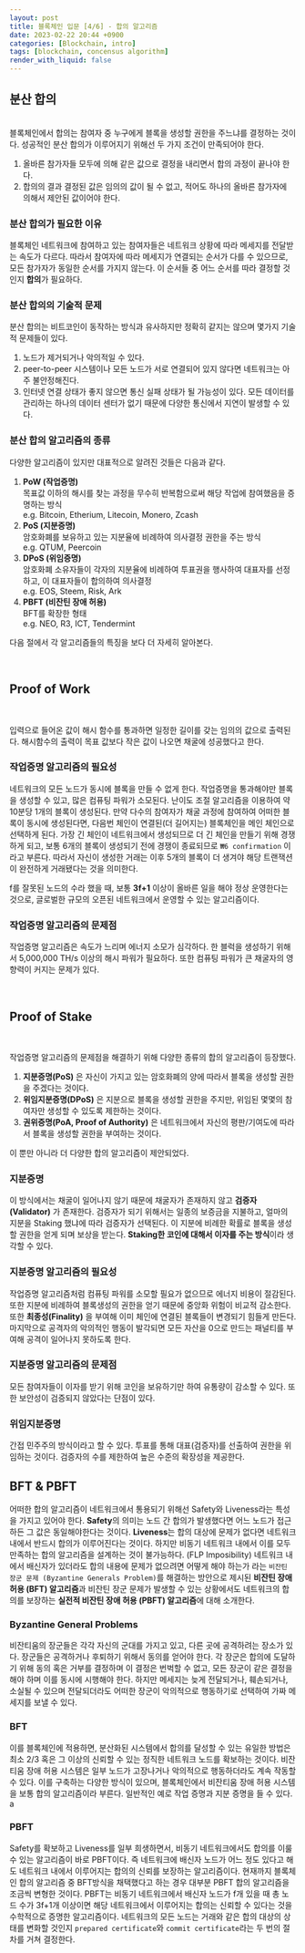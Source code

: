 ```yaml
---
layout: post
title: 블록체인 입문 [4/6] - 합의 알고리즘
date: 2023-02-22 20:44 +0900
categories: [Blockchain, intro]
tags: [blockchain, concensus algorithm]
render_with_liquid: false
---
```


## 분산 합의

<br>
블록체인에서 합의는 참여자 중 누구에게 블록을 생성할 권한을 주느냐를 결정하는 것이다. 성공적인 분산 합의가 이루어지기 위해선 두 가지 조건이 만족되어야 한다.

1. 올바른 참가자들 모두에 의해 같은 값으로 결정을 내리면서 합의 과정이 끝나야 한다.
2. 합의의 결과 결정된 값은 임의의 값이 될 수 없고, 적어도 하나의 올바른 참가자에 의해서 제안된 값이어야 한다.

### 분산 합의가 필요한 이유

블록체인 네트워크에 참여하고 있는 참여자들은 네트워크 상황에 따라 메세지를 전달받는 속도가 다르다. 따라서 참여자에 따라 메세지가 연결되는 순서가 다를 수 있으므로, 모든 참가자가 동일한 순서를 가지지 않는다. 이 순서들 중 어느 순서를 따라 결정할 것인지 **합의**가 필요하다.

### 분산 합의의 기술적 문제

분산 합의는 비트코인이 동작하는 방식과 유사하지만 정확히 같지는 않으며 몇가지 기술적 문제들이 있다.

1. 노드가 제거되거나 악의적일 수 있다.
2. peer-to-peer 시스템이나 모든 노드가 서로 연결되어 있지 않다면 네트워크는 아주 불안정해진다.
3. 인터넷 연결 상태가 좋지 않으면 통신 실패 상태가 될 가능성이 있다.
   모든 데이터를 관리하는 하나의 데이터 센터가 없기 때문에 다양한 통신에서 지연이 발생할 수 있다.

### 분산 합의 알고리즘의 종류

다양한 알고리즘이 있지만 대표적으로 알려진 것들은 다음과 같다.

1. **PoW (작업증명)**<br>
   목표값 이하의 해시를 찾는 과정을 무수히 반복함으로써 해당 작업에 참여했음을 증명하는 방식<br>
   e.g. Bitcoin, Etherium, Litecoin, Monero, Zcash
2. **PoS (지분증명)**<br>
   암호화폐를 보유하고 있는 지분율에 비례하여 의사결정 권한을 주는 방식<br>
   e.g. QTUM, Peercoin
3. **DPoS (위임증명)**<br>
   암호화폐 소유자들이 각자의 지분율에 비례하여 투표권을 행사하여 대표자를 선정하고, 이 대표자들이 합의하여 의사결정<br>
   e.g. EOS, Steem, Risk, Ark
4. **PBFT (비잔틴 장애 허용)**<br>
   BFT를 확장한 형태<br>
   e.g. NEO, R3, ICT, Tendermint

다음 절에서 각 알고리즘들의 특징을 보다 더 자세히 알아본다.

<br>

## Proof of Work

<br>

입력으로 들어온 값이 해시 함수를 통과하면 일정한 길이를 갖는 임의의 값으로 출력된다. 해시함수의 출력이 목표 값보다 작은 값이 나오면 채굴에 성공했다고 한다.

### 작업증명 알고리즘의 필요성

네트워크의 모든 노드가 동시에 블록을 만들 수 없게 한다. 작업증명을 통과해야만 블록을 생성할 수 있고, 많은 컴퓨팅 파워가 소모된다. 난이도 조절 알고리즘을 이용하여 약 10분당 1개의 블록이 생성된다. 만약 다수의 참여자가 채굴 과정에 참여하여 어떠한 블록이 동시에 생성된다면, 다음번 체인이 연결된(더 길어지는) 블록체인을 메인 체인으로 선택하게 된다. 가장 긴 체인이 네트워크에서 생성되므로 더 긴 체인을 만들기 위해 경쟁하게 되고, 보통 6개의 블록이 생성되기 전에 경쟁이 종료되므로 `₩6 confirmation` 이라고 부른다. 따라서 자신이 생성한 거래는 이후 5개의 블록이 더 생겨야 해당 트랜잭션이 완전하게 거래됐다는 것을 의미한다.

f를 잘못된 노드의 수라 했을 때, 보통 **3f+1** 이상이 올바른 일을 해야 정상 운영한다는 것으로, 글로벌한 규모의 오픈된 네트워크에서 운영할 수 있는 알고리즘이다.

### 작업증명 알고리즘의 문제점

작업증명 알고리즘은 속도가 느리며 에너지 소모가 심각하다. 한 블럭을 생성하기 위해서 5,000,000 TH/s 이상의 해시 파워가 필요하다. 또한 컴퓨팅 파워가 큰 채굴자의 영향력이 커지는 문제가 있다.

<br>

## Proof of Stake

<br>

작업증명 알고리즘의 문제점을 해결하기 위해 다양한 종류의 합의 알고리즘이 등장했다.

1. **지분증명(PoS)** 은 자신이 가지고 있는 암호화폐의 양에 따라서 블록을 생성할 권한을 주겠다는 것이다.
2. **위임지분증명(DPoS)** 은 지분으로 블록을 생성할 권한을 주지만, 위임된 몇몇의 참여자만 생성할 수 있도록 제한하는 것이다.
3. **권위증명(PoA, Proof of Authority)** 은 네트워크에서 자신의 평판/기여도에 따라서 블록을 생성할 권한을 부여하는 것이다.

이 뿐만 아니라 더 다양한 합의 알고리즘이 제안되었다.

### 지분증명

이 방식에서는 채굴이 일어나지 않기 때문에 채굴자가 존재하지 않고 **검증자(Validator)** 가 존재한다. 검증자가 되기 위해서는 일종의 보증금을 지불하고, 얼마의 지분을 Staking 했냐에 따라 검증자가 선택된다. 이 지분에 비례한 확률로 블록을 생성할 권한을 얻게 되며 보상을 받는다. **Staking한 코인에 대해서 이자를 주는 방식**이라 생각할 수 있다.

### 지분증명 알고리즘의 필요성

작업증명 알고리즘처럼 컴퓨팅 파워를 소모할 필요가 없으므로 에너지 비용이 절감된다. 또한 지분에 비례하여 블록생성의 권한을 얻기 때문에 중앙화 위험이 비교적 감소한다. 또한 **최종성(Finality)** 을 부여해 이미 체인에 연결된 블록들이 변경되기 힘들게 만든다. 마지막으로 공격자의 악의적인 행동이 발각되면 모든 자산을 0으로 만드는 패널티를 부여해 공격이 일어나지 못하도록 한다.

### 지분증명 알고리즘의 문제점

모든 참여자들이 이자를 받기 위해 코인을 보유하기만 하여 유통량이 감소할 수 있다. 또한 보안성이 검증되지 않았다는 단점이 있다.

### 위임지분증명

간접 민주주의 방식이라고 할 수 있다. 투표를 통해 대표(검증자)를 선출하여 권한을 위임하는 것이다. 검증자의 수를 제한하여 높은 수준의 확장성을 제공한다.

## BFT & PBFT

어떠한 합의 알고리즘이 네트워크에서 통용되기 위해선 Safety와 Liveness라는 특성을 가지고 있어야 한다. **Safety**의 의미는 노드 간 합의가 발생했다면 어느 노드가 접근하든 그 값은 동일해야한다는 것이다. **Liveness**는 합의 대상에 문제가 없다면 네트워크 내에서 반드시 합의가 이루어진다는 것이다. 하지만 비동기 네트워크 내에서 이를 모두 만족하는 합의 알고리즘을 설계하는 것이 불가능하다. (FLP Imposibility) 네트워크 내에서 배신자가 있더라도 합의 내용에 문제가 없으려면 어떻게 해야 하는가 라는 `비잔틴 장군 문제 (Byzantine Generals Problem)`를 해결하는 방안으로 제시된 **비잔틴 장애 허용 (BFT) 알고리즘**과 비잔틴 장군 문제가 발생할 수 있는 상황에서도 네트워크의 합의를 보장하는 **실전적 비잔틴 장애 허용 (PBFT) 알고리즘**에 대해 소개한다.

### Byzantine General Problems

비잔티움의 장군들은 각각 자신의 군대를 가지고 있고, 다른 곳에 공격하려는 장소가 있다. 장군들은 공격하거나 후퇴하기 위해서 동의를 얻어야 한다. 각 장군은 합의에 도달하기 위해 동의 혹은 거부를 결정하며 이 결정은 번벅할 수 없고, 모든 장군이 같은 결정을 해야 하며 이를 동시에 시행해야 한다. 하지만 메세지는 늦게 전달되거나, 훼손되거나, 소실될 수 있으며 전달되더라도 어떠한 장군이 악의적으로 행동하기로 선택하여 가짜 메세지를 보낼 수 있다.

### BFT

이를 블록체인에 적용하면, 분산화된 시스템에서 합의를 달성할 수 있는 유일한 방법은 최소 2/3 혹은 그 이상의 신뢰할 수 있는 정직한 네트워크 노드를 확보하는 것이다. 비잔티움 장애 허용 시스템은 일부 노드가 고장나거나 악의적으로 행동하더라도 계속 작동할 수 있다. 이를 구축하는 다양한 방식이 있으며, 블록체인에서 비잔티움 장애 허용 시스템을 보통 합의 알고리즘이라 부른다. 일반적인 예로 작업 증명과 지분 증명을 들 수 있다.
a

### PBFT

Safety를 확보하고 Liveness를 일부 희생하면서, 비동기 네트워크에서도 합의를 이룰 수 있는 알고리즘이 바로 PBFT이다. 즉 네트워크에 배신자 노드가 어느 정도 있다고 해도 네트워크 내에서 이루어지는 합의의 신뢰를 보장하는 알고리즘이다. 현재까지 블록체인 합의 알고리즘 중 BFT방식을 채택했다고 하는 경우 대부분 PBFT 합의 알고리즘을 조금씩 변형한 것이다. PBFT는 비동기 네트워크에서 배신자 노드가 f개 있을 때 총 노드 수가 3f+1개 이상이면 해당 네트워크에서 이루어지는 합의는 신뢰할 수 있다는 것을 수학적으로 증명한 알고리즘이다. 네트워크의 모든 노드는 거래와 같은 합의 대상의 상태를 변화할 것인지 `prepared certificate`와 `commit certificate`라는 두 번의 절차를 거쳐 결정한다.
